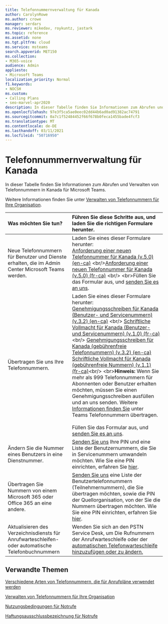 ```yaml
---
title: Telefonnummernverwaltung für Kanada
author: CarolynRowe
ms.author: crowe
manager: serdars
ms.reviewer: mikedav, roykuntz, jastark
ms.topic: reference
ms.assetid: none
ms.tgt.pltfrm: cloud
ms.service: msteams
search.appverid: MET150
ms.collection:
- M365-voice
audience: Admin
appliesto:
- Microsoft Teams
localization_priority: Normal
f1.keywords:
- NOCSH
ms.custom:
- Calling Plans
- seo-marvel-apr2020
description: In dieser Tabelle finden Sie Informationen zum Abrufen und Verwalten von Telefonnummern in Kanada für Microsoft Teams.
ms.openlocfilehash: 97e3f5ca5ae0eec02dd44b6ad0ad91382ac74791
ms.sourcegitcommit: 0a7c1f52484452f66f678b0feca1455bade4fcf3
ms.translationtype: MT
ms.contentlocale: de-DE
ms.lasthandoff: 03/11/2021
ms.locfileid: "50716950"
---
```

# <a name="phone-number-management-for-canada"></a>Telefonnummernverwaltung für Kanada

In dieser Tabelle finden Sie Informationen zum Abrufen und Verwalten von Telefonnummern in Kanada für Microsoft Teams.

Weitere Informationen finden Sie unter [Verwalten von Telefonnummern für Ihre Organisation](manage-phone-numbers-for-your-organization.md).

| **Was möchten Sie tun?** | **Führen Sie diese Schritte aus, und laden Sie die richtigen Formulare herunter.** |
|:---   |:---    |
| Neue Telefonnummern für Benutzer und Dienste erhalten, die im Admin Center Microsoft Teams werden.  <br/>   | Laden Sie eines dieser Formulare herunter: <br/> [Anforderung einer neuen Telefonnummer für Kanada (v.5.0) (en-ca)](https://github.com/MicrosoftDocs/OfficeDocs-SkypeForBusiness/blob/live/Teams/downloads/new-number-request-forms/new-phone-number-request-for-canada-(v.5.0)-(en-ca).pdf?raw=true) <br/>[Anforderung einer neuen Telefonnummer für Kanada (v.5.0) (fr-ca)](https://github.com/MicrosoftDocs/OfficeDocs-SkypeForBusiness/blob/live/Teams/downloads/new-number-request-forms/new-phone-number-request-for-canada-(v.5.0)-(fr-ca).pdf?raw=true)  <br/> <br>Füllen Sie das Formular aus, und [senden Sie es an uns](mailto:ptn@microsoft.com).      |
|Übertragen Sie uns Ihre Telefonnummern.  <br/> | Laden Sie eines dieser Formulare herunter: <br/> [Genehmigungsschreiben für Kanada (Benutzer- und Servicenummern) (v.3.2) (en-ca)](https://download.microsoft.com/download/7/5/2/7525e2cb-d496-4133-87a9-bac3ee4a3216/letter-of-authorization-(loa)-for-canada-(user-and-service-numbers)-(v.3.2)-(en-ca).pdf) <br/> [Schriftliche Vollmacht für Kanada (Benutzer- und Servicenummern) (v.1.0) (fr-ca)](https://download.microsoft.com/download/b/1/a/b1ada279-0711-4144-bc6c-d0f5541c27ef/letter-of-authorization-(loa)-for-canada-(user-and-service-numbers)-(v.1.0)-(fr-ca).pdf)<br/> [Genehmigungsschreiben für Kanada (gebührenfreie Telefonnummern) (v.3.2) (en-ca)](https://download.microsoft.com/download/1/7/1/1712dc2a-6b36-4b77-8588-fc33e80f2228/letter-of-authorization-(loa)-for-canada-(toll-free-numbers)-(v.3.2)-(en-ca).pdf ) <br/>[Schriftliche Vollmacht für Kanada (gebührenfreie Nummern) (v.1.1) (fr-ca)](https://download.microsoft.com/download/1/7/1/1712dc2a-6b36-4b77-8588-fc33e80f2228/letter-of-authorization-(loa)-for-canada-(toll-free-numbers)-(v.3.2)-(en-ca).pdf)<br/> <br>**Hinweis:** Wenn Sie mehr als 999 Telefonnummern für Abonnenten oder Benutzer erhalten möchten, müssen Sie einen Genehmigungsschreiben ausfüllen und an uns senden. Weitere [Informationen finden Sie](../phone-number-calling-plans/transfer-phone-numbers-to-teams.md) unter Teams Telefonnummern übertragen. <br/> <br>Füllen Sie das Formular aus, und [senden Sie es an uns](mailto:ptn@microsoft.com).  <br/> |
|Ändern Sie die Nummer eines Benutzers in eine Dienstnummer.  <br/>                                 | [Senden Sie uns](mailto:ptn@microsoft.com) Ihre PIN und eine Liste der Benutzernummern, die Sie in Servicenummern umwandeln möchten. Wie Sie eine PIN einrichten, erfahren Sie [hier](../phone-number-calling-plans/port-order-overview.md#can-i-port-out-my-numbers-from-teams-to-a-different-phone-service-provider-or-carrier).  <br/> |
|Übertragen Sie Nummern von einem Microsoft 365 oder Office 365 an eine andere.  <br/>               | [Senden Sie uns](mailto:ptn@microsoft.com) eine Liste der Benutzertelefonnummern (Teilnehmernummern), die Sie übertragen möchten, sowie die PIN der Quellorganisation, von der Sie die Nummern übertragen möchten. Wie Sie eine PIN einrichten, erfahren Sie [hier](../phone-number-calling-plans/port-order-overview.md#can-i-port-out-my-numbers-from-teams-to-a-different-phone-service-provider-or-carrier).  <br/> |
|Aktualisieren des Verzeichnisdiensts für Anrufwarteschleifen- oder automatische Telefonbuchnummern|Wenden Sie sich an den PSTN Service Desk, um Die Rufnummern der Anrufwarteschleife oder der [automatischen Telefonwarteschleife hinzuzufügen oder zu ändern.](contact-pstn-service-desk.md) |

## <a name="related-topics"></a>Verwandte Themen

[Verschiedene Arten von Telefonnummern, die für Anrufpläne verwendet werden](../different-kinds-of-phone-numbers-used-for-calling-plans.md)

[Verwalten von Telefonnummern für Ihre Organisation](manage-phone-numbers-for-your-organization.md)

[Nutzungsbedingungen für Notrufe](../emergency-calling-terms-and-conditions.md)

[Haftungsausschlussbezeichnung für Notrufe](https://download.microsoft.com/download/a/8/0/a807c43d-2177-4fe0-8732-86b3784ae6e5/emergency-calling-label-(en-us)-(v.1.0).zip)
